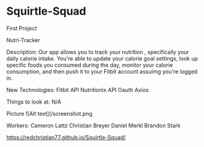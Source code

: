 # Squirtle-Squad
First Project


Nutri-Tracker

Description: 
  Our app allows you to track your nutrition , specifically your daily calorie intake. 
You're able to update your calorie goal settings, look up specific foods you consumed during the day, monitor your calorie consumption,
and then push it to your Fitbit account assuimg you're logged in.

New Technologies:
  Fitbit API
  Nutritionix API
  Oauth
  Axios
  
Things to look at:
    N/A
    
 Picture
  ![Alt text](/screenshot.png
    
  Workers:
  Cameron Lattz
  Christian Breyer
  Daniel Merkl
  Brandon Stark

https://redchristian77.github.io/Squirtle-Squad/
